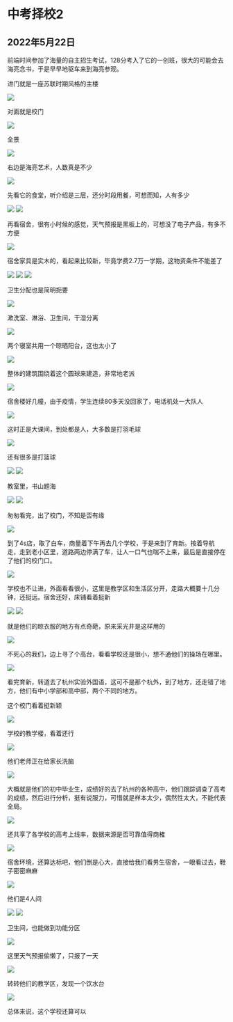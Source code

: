 中考择校2
=======================

2022年5月22日
-----------------------

前端时间参加了海量的自主招生考试，128分考入了它的一创班，很大的可能会去海亮念书，于是早早地驱车来到海亮参观。

进门就是一座苏联时期风格的主楼

![]({{site.url}}/assets/blog-images/20220522/1-1.jpg)

对面就是校门

![]({{site.url}}/assets/blog-images/20220522/1-2.jpg)

全景

![]({{site.url}}/assets/blog-images/20220522/1-3.jpg)

右边是海亮艺术，人数真是不少

![]({{site.url}}/assets/blog-images/20220522/1-4.jpg)

先看它的食堂，听介绍是三层，还分时段用餐，可想而知，人有多少

![]({{site.url}}/assets/blog-images/20220522/1-5.jpg)
![]({{site.url}}/assets/blog-images/20220522/1-8.jpg)

再看宿舍，很有小时候的感觉，天气预报是黑板上的，可想没了电子产品，有多不方便

![]({{site.url}}/assets/blog-images/20220522/1-9.jpg)

宿舍家具是实木的，看起来比较新，毕竟学费2.7万一学期，这物资条件不能差了

![]({{site.url}}/assets/blog-images/20220522/1-10.jpg)
![]({{site.url}}/assets/blog-images/20220522/1-11.jpg)
![]({{site.url}}/assets/blog-images/20220522/1-15.jpg)

卫生分配也是简明扼要

![]({{site.url}}/assets/blog-images/20220522/1-12.jpg)

漱洗室、淋浴、卫生间，干湿分离

![]({{site.url}}/assets/blog-images/20220522/1-13.jpg)

两个寝室共用一个晾晒阳台，这也太小了

![]({{site.url}}/assets/blog-images/20220522/1-14.jpg)

整体的建筑围绕着这个圆球来建造，非常地老派

![]({{site.url}}/assets/blog-images/20220522/1-16.jpg)

宿舍楼好几幢，由于疫情，学生连续80多天没回家了，电话机处一大队人

![]({{site.url}}/assets/blog-images/20220522/1-17.jpg)

这时正是大课间，到处都是人，大多数是打羽毛球

![]({{site.url}}/assets/blog-images/20220522/1-18.jpg)

还有很多是打篮球

![]({{site.url}}/assets/blog-images/20220522/1-19.jpg)
![]({{site.url}}/assets/blog-images/20220522/1-20.jpg)

教室里，书山题海

![]({{site.url}}/assets/blog-images/20220522/1-21.jpg)
![]({{site.url}}/assets/blog-images/20220522/1-22.jpg)

匆匆看完，出了校门，不知是否有缘

![]({{site.url}}/assets/blog-images/20220522/1-24.jpg)

到了4s店，取了白车，商量着下午再去几个学校，于是来到了育新。按着导航走，走到老小区里，道路两边停满了车，让人一口气也喘不上来，最后是直接停在了他们的校门口。

![]({{site.url}}/assets/blog-images/20220522/1-26.jpg)

学校也不让进，外面看看很小，这里是教学区和生活区分开，走路大概要十几分钟，还挺远。宿舍还好，床铺看着挺新

![]({{site.url}}/assets/blog-images/20220522/1-27.jpg)
![]({{site.url}}/assets/blog-images/20220522/1-28.jpg)

就是他们的晾衣服的地方有点奇葩，原来采光井是这样用的

![]({{site.url}}/assets/blog-images/20220522/1-29.jpg)

不死心的我们，边上寻了个高台，看看学校还是很小，想不通他们的操场在哪里。

![]({{site.url}}/assets/blog-images/20220522/1-31.jpg)

看完育新，转道去了杭州实验外国语，这可不是那个杭外，到了地方，还走错了地方，他们有中小学部和高中部，两个不同的地方。

这个校门看着挺新颖

![]({{site.url}}/assets/blog-images/20220522/1-32.jpg)

学校的教学楼，看着还行

![]({{site.url}}/assets/blog-images/20220522/1-33.jpg)

他们老师正在给家长洗脑

![]({{site.url}}/assets/blog-images/20220522/1-34.jpg)

大概就是他们的初中毕业生，成绩好的去了杭州的各种高中，他们跟踪调查了高考的成绩，然后进行分析，挺有说服力，可惜就是样本太少，偶然性太大，不能代表全局。

![]({{site.url}}/assets/blog-images/20220522/1-36.jpg)

还共享了各学校的高考上线率，数据来源是否可靠值得商榷

![]({{site.url}}/assets/blog-images/20220522/1-39.jpg)

宿舍环境，还算达标吧，他们倒是心大，直接给我们看男生宿舍，一眼看过去，鞋子密密麻麻

![]({{site.url}}/assets/blog-images/20220522/1-43.jpg)

他们是4人间

![]({{site.url}}/assets/blog-images/20220522/1-41.jpg)
![]({{site.url}}/assets/blog-images/20220522/1-42.jpg)

卫生间，也能做到功能分区

![]({{site.url}}/assets/blog-images/20220522/1-40.jpg)

这里天气预报偷懒了，只报了一天

![]({{site.url}}/assets/blog-images/20220522/1-46.jpg)

转转他们的教学区，发现一个饮水台

![]({{site.url}}/assets/blog-images/20220522/1-48.jpg)

总体来说，这个学校还算可以